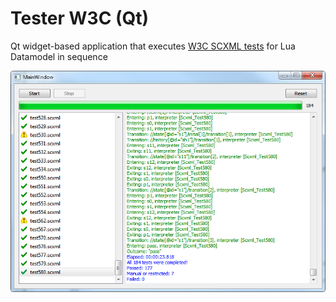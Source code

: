 # Tester W3C (Qt)
Qt widget-based application that executes [W3C SCXML tests](https://www.w3.org/Voice/2013/scxml-irp/) for Lua Datamodel in sequence

![qt](../../../Examples/Images/TesterW3CQt.png)
